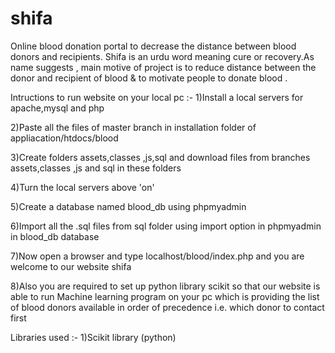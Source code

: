# shifa
Online blood donation portal to decrease the distance between blood donors and recipients.
Shifa is an urdu word meaning cure or recovery.As name suggests , main motive of project is to reduce distance between the donor and recipient of blood & to motivate people to donate blood .

Intructions to run website on your local pc :- 
1)Install a local servers for apache,mysql and php

2)Paste all the files of master branch in installation folder of appliacation/htdocs/blood

3)Create folders assets,classes ,js,sql and download files from branches assets,classes ,js and sql in these folders

4)Turn the local servers above 'on'

5)Create a database named blood_db using phpmyadmin

6)Import all the .sql files from sql folder using import option in phpmyadmin in blood_db database

7)Now open a browser and type localhost/blood/index.php and you are welcome to our website shifa

8)Also you are required to set up python library scikit so that our website is able to run   Machine learning program on your pc which is providing the list of blood donors available in order of precedence i.e. which donor to contact first


Libraries used :-
1)Scikit library (python)

